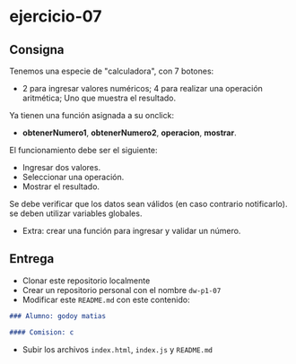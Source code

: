 # ejercicio-07

## Consigna

Tenemos una especie de "calculadora", con 7 botones:
- 2 para ingresar valores numéricos; 4 para realizar una operación aritmética; Uno que muestra el resultado.

Ya tienen una función asignada a su onclick:
- **obtenerNumero1**, **obtenerNumero2**, **operacion**, **mostrar**.

El funcionamiento debe ser el siguiente:
- Ingresar dos valores.
- Seleccionar una operación.
- Mostrar el resultado.

Se debe verificar que los datos sean válidos (en caso contrario notificarlo). se deben utilizar variables globales.
- Extra: crear una función para ingresar y validar un número.

## Entrega

- Clonar este repositorio localmente
- Crear un repositorio personal con el nombre `dw-p1-07`
- Modificar este `README.md` con este contenido:

```markdown
### Alumno: godoy matias

#### Comision: c
```

- Subir los archivos `index.html`, `index.js` y `README.md`
